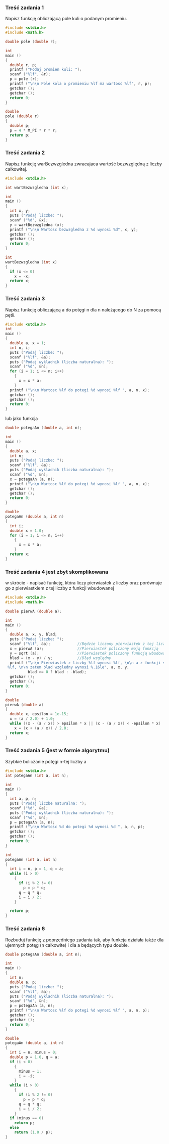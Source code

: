 ### Treść zadania 1
Napisz funkcję obliczającą pole kuli o podanym promieniu.

```c
#include <stdio.h>
#include <math.h>

double pole (double r);

int
main ()
{
  double r, p;
  printf ("Podaj promien kuli: ");
  scanf ("%lf", &r);
  p = pole (r);
  printf ("\n\n Pole kola o promieniu %lf ma wartosc %lf", r, p);
  getchar ();
  getchar ();
  return 0;
}

double
pole (double r)
{
  double p;
  p = 4 * M_PI * r * r;
  return p;
}
```
### Treść zadania 2
Napisz funkcję warBezwzgledna zwracajaca wartość bezwzględną z liczby całkowitej.

```c
#include <stdio.h>

int wartBezwzgledna (int x);

int
main ()
{
  int x, y;
  puts ("Podaj liczbe: ");
  scanf ("%d", &x);
  y = wartBezwzgledna (x);
  printf ("\n\n Wartosc bezwzgledna z %d wynosi %d", x, y);
  getchar ();
  getchar ();
  return 0;
}

int
wartBezwzgledna (int x)
{
  if (x <= 0)
    x = -x;
  return x;
}
```

### Treść zadania 3
Napisz funkcję obliczającą a do potęgi n dla n należącego do N za pomocą pętli.

```c
#include <stdio.h>
int
main ()
{
  double a, x = 1;
  int n, i;
  puts ("Podaj liczbe: ");
  scanf ("%lf", &a);
  puts ("Podaj wykladnik (liczba naturalna): ");
  scanf ("%d", &n);
  for (i = 1; i <= n; i++)
    {
      x = x * a;
    }
  printf ("\n\n Wartosc %lf do potegi %d wynosi %lf ", a, n, x);
  getchar ();
  getchar ();
  return 0;
}
```

lub jako funkcja

```c
double potegaAn (double a, int n);

int
main ()
{
  double a, x;
  int n;
  puts ("Podaj liczbe: ");
  scanf ("%lf", &a);
  puts ("Podaj wykladnik (liczba naturalna): ");
  scanf ("%d", &n);
  x = potegaAn (a, n);
  printf ("\n\n Wartosc %lf do potegi %d wynosi %lf ", a, n, x);
  getchar ();
  getchar ();
  return 0;
}

double
potegaAn (double a, int n)
{
  int i;
  double x = 1.0;
  for (i = 1; i <= n; i++)
    {
      x = x * a;
    }
  return x;
}
```

### Treść zadania 4 jest zbyt skomplikowana
w skrócie - napisać funkcję, która liczy pierwiastek z liczby oraz porównuje go z pierwiastkiem z tej liczby z funkcji wbudowanej

```c
#include <stdio.h>
#include <math.h>

double pierwA (double a);

int
main ()
{
  double a, x, y, blad;
  puts ("Podaj liczbe: ");
  scanf ("%lf", &a);            //Będzie liczony pierwiastek z tej liczby "a"
  x = pierwA (a);               //Pierwiastek policzony moją funkcją
  y = sqrt (a);                 //Pierwiastek policzony funkcją wbudowaną sqrt
  blad = (x - y) / y;           //Błąd względny
  printf ("\n\n Pierwiastek z liczby %lf wynosi %lf, \n\n a z funkcji sqrt() wynosi\
 %lf, \n\n zatem blad wzgledny wynosi %.16le", a, x, y,
          blad >= 0 ? blad : -blad);
  getchar ();
  getchar ();
  return 0;
}

double
pierwA (double a)
{
  double x, epsilon = 1e-15;
  x = (a / 2.0) + 1.0;
  while ((x - (a / x)) > epsilon * x || (x - (a / x)) < -epsilon * x)   // lub fabs(x-a/x)>epsilon*x
    x = (x + (a / x)) / 2.0;
  return x;
}
```

### Treść zadania 5 (jest w formie algorytmu)
Szybkie boliczanie potęgi n-tej liczby a

```c
#include <stdio.h>
int potegaAn (int a, int n);

int
main ()
{
  int a, p, n;
  puts ("Podaj liczbe naturalna: ");
  scanf ("%d", &a);
  puts ("Podaj wykladnik (liczba naturalna): ");
  scanf ("%d", &n);
  p = potegaAn (a, n);
  printf ("\n\n Wartosc %d do potegi %d wynosi %d ", a, n, p);
  getchar ();
  getchar ();
  return 0;
}

int
potegaAn (int a, int n)
{
  int i = n, p = 1, q = a;
  while (i > 0)
    {
      if (i % 2 != 0)
        p = p * q;
      q = q * q;
      i = i / 2;
    }

  return p;
}
```

### Treść zadania 6
Rozbuduj funkcję z poprzedniego zadania tak, aby funkcja działała także dla ujemnych potęg (n całkowite) i dla a będących typu double.

```c
double potegaAn (double a, int n);

int
main ()
{
  int n;
  double a, p;
  puts ("Podaj liczbe: ");
  scanf ("%lf", &a);
  puts ("Podaj wykladnik (liczba naturalna): ");
  scanf ("%d", &n);
  p = potegaAn (a, n);
  printf ("\n\n Wartosc %lf do potegi %d wynosi %lf ", a, n, p);
  getchar ();
  getchar ();
  return 0;
}

double
potegaAn (double a, int n)
{
  int i = n, minus = 0;
  double p = 1.0, q = a;
  if (i < 0)
    {
      minus = 1;
      i = -i;
    }
  while (i > 0)
    {
      if (i % 2 != 0)
        p = p * q;
      q = q * q;
      i = i / 2;
    }
  if (minus == 0)
    return p;
  else
    return (1.0 / p);
}
```
